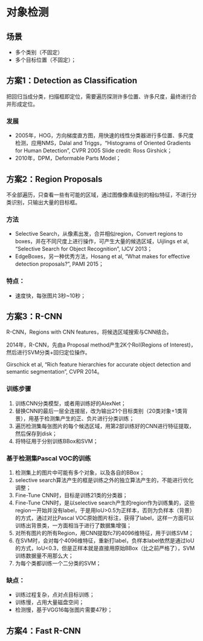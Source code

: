 # 对象检测

## 场景

- 多个类别（不固定）
- 多个目标位置（不固定）；

## 方案1：Detection as Classification

把回归当成分类，扫描框即定位，需要遍历探测许多位置、许多尺度，最终进行合并形成定位。

### 发展

- 2005年，HOG，方向梯度直方图，用快速的线性分类器进行多位置、多尺度检测，应用NMS，Dalal and Triggs，“Histograms of Oriented Gradients for Human Detection”, CVPR 2005 Slide credit: Ross Girshick；
- 2010年，DPM，Deformable Parts Model；

## 方案2：Region Proposals

不全部遍历，只查看一些有可能的区域，通过图像像素级别的相似特征，不进行分类识别，只输出大量的目标框。

### 方法
		
- Selective Search，从像素出发，合并相似region，Convert regions to boxes，并在不同尺度上进行操作，可产生大量的候选区域，Uijlings et al, “Selective Search for Object Recognition”, IJCV 2013；		
- EdgeBoxes，另一种优秀方法，Hosang et al, “What makes for effective detection proposals?”, PAMI 2015；

### 特点：

- 速度快，每张图片3秒~10秒；

## 方案3：R-CNN

R-CNN，Regions with CNN features，将候选区域搜索与CNN结合。
		
2014年，R-CNN，先由a Proposal method产生2K个RoI(Regions of Interest)，然后进行SVM分类+回归定位操作。

Girschick et al, “Rich feature hierarchies for accurate object detection and semantic segmentation”, CVPR 2014。

### 训练步骤

1. 训练CNN分类模型，或者用训练好的AlexNet；
2. 替换CNN的最后一层全连接层，改为输出21个目标类别（20类对象+1类背景），用基于检测集产生的正、负片进行分类训练；
3. 遍历检测集每张图片的每个候选区域，用第2部训练好的CNN进行特征提取，然后保存到disk；
4. 将特征用于分别训练BBox和SVM；

### 基于检测集Pascal VOC的训练

1. 检测集上的图片中可能有多个对象，以及各自的BBox；
2. selective search算法产生的框是训练之外的独立算法产生的，不能进行优化调整；
3. Fine-Tune CNN时，目标是训练21类的分类器；
4. Fine-Tune CNN时，是以selective search产生的region作为训练集的，这些region一开始并没有label，于是用IoU>0.5为正样本，否则为负样本（背景）的方式，通过对比Pascal VOC原始图片标注，获得了label，这样一方面可以训练出背景类，一方面相当于进行了数据集增强；
5. 对所有图片的所有Region，用CNN提取fc7的4096维特征，用于训练SVM；
6. 在SVM时，会对每个4096维特征，重新打label，负样本label依然是通过IoU的方式，IoU<0.3，但是正样本就是直接用原始BBox（比之前严格了），SVM训练数据量不用那么大；
7. 为每个类都训练一个二分类的SVM；

### 缺点：

- 训练过程复杂，点对点目标训练；
- 训练慢，占用大量磁盘空间；
- 检测慢，基于VGG16每张图片需要47秒；

## 方案4：Fast R-CNN

